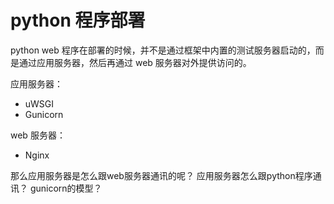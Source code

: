 # python 程序部署

python web 程序在部署的时候，并不是通过框架中内置的测试服务器启动的，而是通过应用服务器，然后再通过 web 服务器对外提供访问的。

应用服务器：

- uWSGI
- Gunicorn

web 服务器：

- Nginx

那么应用服务器是怎么跟web服务器通讯的呢？
应用服务器怎么跟python程序通讯？
gunicorn的模型？

